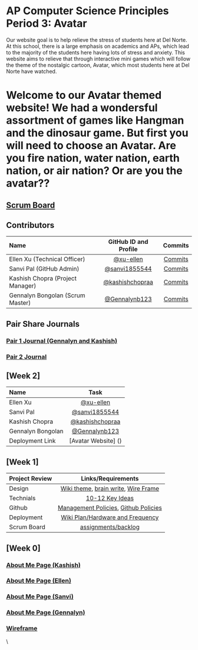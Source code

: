 # AP Computer Science Principles Period 3: Avatar
Our website goal is to help relieve the stress of students here at Del Norte. At this school, there is a large emphasis on academics and APs, which lead to the majority of the students here having lots of stress and anxiety. This website aims to relieve that through interactive mini games which will follow the theme of the nostalgic cartoon, Avatar, which most students here at Del Norte have watched.
# Welcome to our Avatar themed website! We had a wondersful assortment of games like Hangman and the dinosaur game. But first you will need to choose an Avatar. Are you fire nation, water nation, earth nation, or air nation? Or are you the avatar??
## [Scrum Board](https://github.com/sanvi1855544/p3-avatar/projects/1)


## Contributors
| Name | GitHub ID and Profile | Commits |
|:-----|:----------------------:|:-------:|
| Ellen Xu (Technical Officer)| [@xu-ellen](https://github.com/xu-ellen) | [Commits](https://github.com/sanvi1855544/p3-avatar/commits/main?author=xu-ellen) 
| Sanvi Pal (GitHub Admin)| [@sanvi1855544](https://github.com/sanvi1855544)| [Commits](https://github.com/sanvi1855544/p3-avatar/commits?author=sanvi1855544)
| Kashish Chopra (Project Manager) | [@kashishchopraa](https://github.com/kashishchopraa) |[Commits](https://github.com/sanvi1855544/p3-avatar/commits?author=kashishchopraa)
| Gennalyn Bongolan (Scrum Master)| [@Gennalynb123](https://github.com/Gennalynb123) |[Commits](https://github.com/sanvi1855544/p3-avatar/commits?author=Gennalynb123)

## Pair Share Journals
### [Pair 1 Journal (Gennalyn and Kashish)](https://docs.google.com/document/d/1Vq5dNQy-iN9p6DGT1PZSG1VUp3FRJ_72Pq5ppDtPAwg/edit?usp=sharing)
### [Pair 2 Journal]()


## [Week 2]
| Name | Task |
|:-----|:----------------------:|
| Ellen Xu | [@xu-ellen](https://github.com/sanvi1855544/p3-avatar/issues/2) | 
| Sanvi Pal | [@sanvi1855544](https://github.com/sanvi1855544/p3-avatar/issues/3)| 
| Kashish Chopra | [@kashishchopraa](https://github.com/sanvi1855544/p3-avatar/issues/4) |
| Gennalyn Bongolan | [@Gennalynb123](https://github.com/sanvi1855544/p3-avatar/issues/1) |
| Deployment Link | [Avatar Website] ()|

## [Week 1]
| Project Review | Links/Requirements |
|:-----|:----------------------:|
| Design| [Wiki theme](https://github.com/sanvi1855544/p3-avatar/wiki/Wiki-Theme), [brain write](https://github.com/sanvi1855544/p3-avatar/wiki/Brainwrites-for-website), [Wire Frame](https://github.com/sanvi1855544/p3-avatar/issues/5) | 
| Technials| [10-12 Key Ideas](https://github.com/sanvi1855544/p3-avatar/wiki/10-to-12-Key-Ideas)| 
| Github | [Management Policies](https://github.com/sanvi1855544/p3-avatar/wiki/Management-Plan), [Github Policies](https://github.com/sanvi1855544/p3-avatar/wiki/Github-Policy) |
| Deployment| [Wiki Plan/Hardware and Frequency](https://github.com/sanvi1855544/p3-avatar/wiki/Deployment-Plan) |
| Scrum Board| [assignments/backlog](https://github.com/sanvi1855544/p3-avatar/projects/1) |

## [Week 0]
### [About Me Page (Kashish)](https://github.com/sanvi1855544/p3-avatar/issues/4)
### [About Me Page (Ellen)](https://github.com/sanvi1855544/p3-avatar/issues/2)
### [About Me Page (Sanvi)](https://github.com/sanvi1855544/p3-avatar/issues/3)
### [About Me Page (Gennalyn)](https://github.com/sanvi1855544/p3-avatar/issues/1)
### [Wireframe](https://github.com/sanvi1855544/p3-avatar/issues/5)



\

